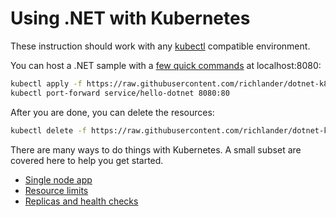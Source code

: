 # Using .NET with Kubernetes

These instruction should work with any [kubectl](https://kubernetes.io/docs/reference/kubectl/) compatible environment.

You can host a .NET sample with a [few quick commands](hello-dotnet/README.md) at localhost:8080:

```bash
kubectl apply -f https://raw.githubusercontent.com/richlander/dotnet-k8s/main/hello-dotnet/hello-dotnet.yaml
kubectl port-forward service/hello-dotnet 8080:80
```

After you are done, you can delete the resources:

```bash
kubectl delete -f https://raw.githubusercontent.com/richlander/dotnet-k8s/main/hello-dotnet/hello-dotnet.yaml
```

There are many ways to do things with Kubernetes. A small subset are covered here to help you get started.

- [Single node app](hello-dotnet/README.md)
- [Resource limits](resource-limits/README.md)
- [Replicas and health checks](health-and-replicas/README.md)
